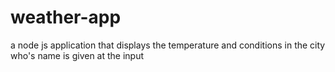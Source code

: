 # weather-app
a node js application that displays the temperature and conditions in the city who's name is given at the input
